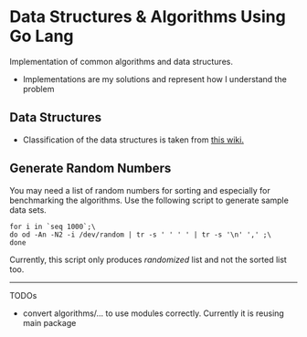 # Data Structures & Algorithms Using Go Lang
Implementation of common algorithms and data structures.

- Implementations are my solutions and represent how I understand the problem

## Data Structures
- Classification of the data structures is taken from [this wiki.](https://en.wikipedia.org/wiki/List_of_data_structures)

## Generate Random Numbers
You may need a list of random numbers for sorting and especially for benchmarking the algorithms.
Use the following script to generate sample data sets.
```
for i in `seq 1000`;\
do od -An -N2 -i /dev/random | tr -s ' ' ' ' | tr -s '\n' ',' ;\
done
```
Currently, this script only produces _randomized_ list and not the sorted list too.

---
TODOs
- convert algorithms/... to use modules correctly. Currently it is reusing main package